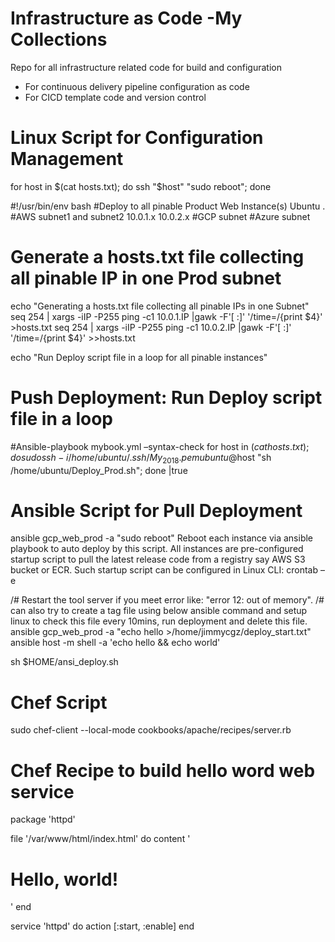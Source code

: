 # Infrastructure as Code  -My Collections
Repo for all infrastructure related code for build and configuration
* For continuous delivery pipeline configuration as code
* For CICD template code and version control

# Linux Script for Configuration Management
for host in $(cat hosts.txt); do ssh "$host" "sudo reboot"; done

#!/usr/bin/env bash
#Deploy to all pinable Product Web Instance(s) Ubuntu .
#AWS subnet1 and subnet2 10.0.1.x 10.0.2.x
#GCP subnet 
#Azure subnet

# Generate a hosts.txt file collecting all pinable IP in one Prod subnet
echo "Generating a hosts.txt file collecting all pinable IPs in one Subnet"
seq 254 | xargs -iIP -P255 ping -c1 10.0.1.IP |gawk -F'[ :]' '/time=/{print $4}'  >hosts.txt
seq 254 | xargs -iIP -P255 ping -c1 10.0.2.IP |gawk -F'[ :]' '/time=/{print $4}'  >>hosts.txt

echo "Run Deploy script file in a loop for all pinable instances"

# Push Deployment: Run Deploy script file in a loop
#Ansible-playbook mybook.yml –syntax-check 
for host in $(cat hosts.txt); do sudo ssh -i /home/ubuntu/.ssh/My_2018.pem ubuntu@$host "sh /home/ubuntu/Deploy_Prod.sh"; done  |true


# Ansible Script for Pull Deployment
ansible gcp_web_prod -a "sudo reboot"
Reboot each instance via ansible playbook to auto deploy by this script. All instances are pre-configured startup script to pull the latest release code from a registry say AWS S3 bucket or ECR. Such startup script can be configured in Linux CLI: crontab –e 

/# Restart the tool server if you meet error like: "error 12: out of memory".
/# can also try to create a tag file using below ansible command and setup linux to check this file every 10mins, run deployment and delete this file. 
ansible gcp_web_prod -a "echo hello >/home/jimmycgz/deploy_start.txt"
ansible host -m shell -a 'echo hello && echo world'

sh $HOME/ansi_deploy.sh

# Chef Script
sudo chef-client --local-mode cookbooks/apache/recipes/server.rb

# Chef Recipe to build hello word web service
package 'httpd'

file '/var/www/html/index.html' do
  content '<h1>Hello, world!</h1>'
end

service 'httpd' do
  action [:start, :enable]
end

